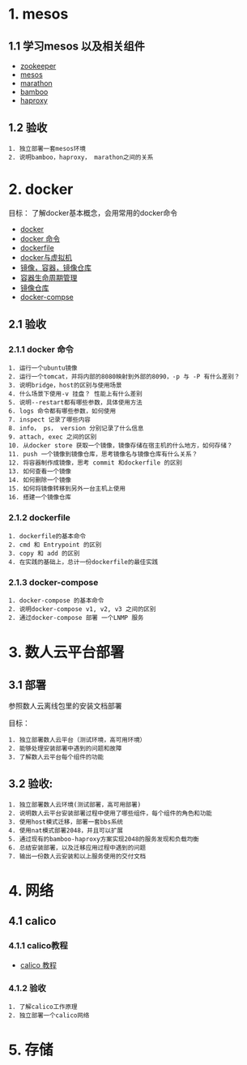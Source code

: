 # 1. mesos
## 1.1 学习mesos 以及相关组件   

 * [zookeeper](./zookeeper)
 * [mesos](./mesos)
 * [marathon](./marathon)
 * [bamboo](./bamboo)
 * [haproxy](./haporxy)

## 1.2 验收
```
1. 独立部署一套mesos环境
2. 说明bamboo，haproxy， marathon之间的关系
```
 

# 2. docker
目标： 了解docker基本概念，会用常用的docker命令


 * [docker](https://docs.docker.com/get-started/)
 * [docker 命令](https://yeasy.gitbooks.io/docker_practice/content/)
 * [dockerfile](http://blog.csdn.net/qinyushuang/article/details/43342553)
 * [docker与虚拟机](http://blog.csdn.net/cbl709/article/details/43955687)
 * [镜像，容器，镜像仓库](https://yeasy.gitbooks.io/docker_practice/content/basic_concept/)
 * [容器生命周期管理](http://blog.csdn.net/screaming/article/details/50685916)
 * [镜像仓库](https://github.com/vmware/harbor)
 * [docker-compse](https://docs.docker.com/compose/)

## 2.1 验收
### 2.1.1 docker 命令  

```
1. 运行一个ubuntu镜像
2. 运行一个tomcat，并将内部的8080映射到外部的8090，-p 与 -P 有什么差别？
3. 说明bridge，host的区别与使用场景
4. 什么场景下使用-v 挂盘？ 性能上有什么差别
5. 说明--restart都有哪些参数，具体使用方法
6. logs 命令都有哪些参数，如何使用
7. inspect 记录了哪些内容
8. info， ps， version 分别记录了什么信息
9. attach, exec 之间的区别
10. 从docker store 获取一个镜像，镜像存储在宿主机的什么地方，如何存储？
11. push 一个镜像到镜像仓库，思考镜像名与镜像仓库有什么关系？
12. 将容器制作成镜像，思考 commit 和dockerfile 的区别
13. 如何查看一个镜像
14. 如何删除一个镜像
15. 如何将镜像转移到另外一台主机上使用
16. 搭建一个镜像仓库
```

### 2.1.2 dockerfile
```
1. dockerfile的基本命令
2. cmd 和 Entrypoint 的区别
3. copy 和 add 的区别
4. 在实践的基础上，总计一份dockerfile的最佳实践
```

### 2.1.3 docker-compose
```
1. docker-compose 的基本命令
2. 说明docker-compose v1, v2, v3 之间的区别
2. 通过docker-compose 部署 一个LNMP 服务
```


# 3. 数人云平台部署
## 3.1 部署

参照数人云离线包里的安装文档部署


目标： 

	1. 独立部署数人云平台（测试环境，高可用环境）
	2. 能够处理安装部署中遇到的问题和故障
	3. 了解数人云平台每个组件的功能


## 3.2 验收: 
```
1. 独立部署数人云环境(测试部署，高可用部署)
2. 说明数人云平台安装部署过程中使用了哪些组件，每个组件的角色和功能
3. 使用host模式迁移，部署一套bbs系统
4. 使用nat模式部署2048，并且可以扩展
5. 通过现有的bamboo-haproxy方案实现2048的服务发现和负载均衡
6. 总结安装部署，以及迁移应用过程中遇到的问题
7. 输出一份数人云安装和以上服务使用的交付文档
```

# 4. 网络
## 4.1 calico

### 4.1.1 calico教程
 * [calico 教程](https://www.projectcalico.org/)

### 4.1.2 验收
```
1. 了解calico工作原理
2. 独立部署一个calico网络
```
 
 
# 5. 存储

 
